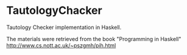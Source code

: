 # TautologyChacker
Tautology Checker implementation in Haskell.

The materials were retrieved from the book "Programming in Haskell" http://www.cs.nott.ac.uk/~pszgmh/pih.html
